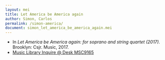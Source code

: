 ```yaml
---
layout: mei
title: Let America be America again
author: Simon, Carlos
permalink: /simon-america/
document: simon_let_america_be_america_again.mei
---
```


- In *Let America be America again: for soprano and string quartet (2017).* Brooklyn: Csjr. Music, 2017.
- <a href="https://tufts-primo.hosted.exlibrisgroup.com/permalink/f/bnf7qa/01TUN_ALMA21278577910003851" target="_blank">Music Library Inquire @ Desk 	MSC9165</a>
